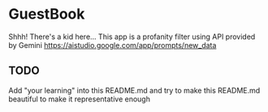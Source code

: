 # GuestBook
Shhh! There's a kid here...
This app is a profanity filter using API provided by Gemini https://aistudio.google.com/app/prompts/new_data

## TODO
Add "your learning" into this README.md and try to make this README.md beautiful to make it representative enough